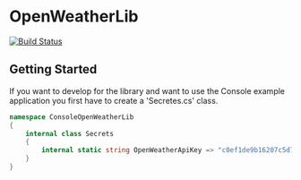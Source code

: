 # OpenWeatherLib

[![Build Status](https://dev.azure.com/simonkrause91/OpenWeatherLib/_apis/build/status/Nplu5.OpenWeatherLib?branchName=master)](https://dev.azure.com/simonkrause91/OpenWeatherLib/_build/latest?definitionId=2&branchName=master)

## Getting Started

If you want to develop for the library and want to use the Console example application you first have to create a 'Secretes.cs' class.
```csharp
namespace ConsoleOpenWeatherLib
{
    internal class Secrets
    {
        internal static string OpenWeatherApiKey => "c0ef1de9b16207c5d7af3b282d6174c1";
    }
}
```